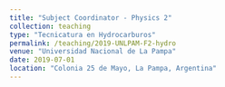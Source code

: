 ```yaml
---
title: "Subject Coordinator - Physics 2"
collection: teaching
type: "Tecnicatura en Hydrocarburos"
permalink: /teaching/2019-UNLPAM-F2-hydro
venue: "Universidad Nacional de La Pampa"
date: 2019-07-01
location: "Colonia 25 de Mayo, La Pampa, Argentina"
---
```

